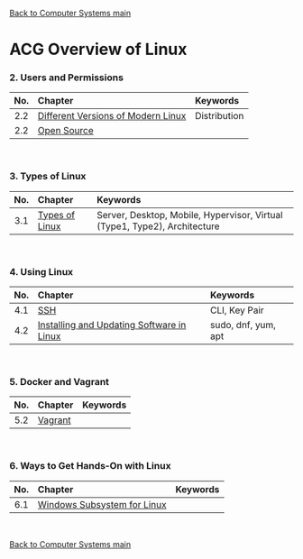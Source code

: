 [Back to Computer Systems main](../../../README.md)

# ACG Overview of Linux

### 2. Users and Permissions
|No.|Chapter|Keywords|
|:-:|:------|:-------|
|2.2|[Different Versions of Modern Linux](2_2/note.md)|Distribution|
|2.2|[Open Source](2_3/note.md)||

<br>

### 3. Types of Linux
|No.|Chapter|Keywords|
|:-:|:------|:-------|
|3.1|[Types of Linux](3_1/note.md)|Server, Desktop, Mobile, Hypervisor, Virtual (Type1, Type2), Architecture|

<br>

### 4. Using Linux
|No.|Chapter|Keywords|
|:-:|:------|:-------|
|4.1|[SSH](4_1/note.md)|CLI, Key Pair|
|4.2|[Installing and Updating Software in Linux](4_2/note.md)|sudo, dnf, yum, apt|

<br>

### 5. Docker and Vagrant
|No.|Chapter|Keywords|
|:-:|:------|:-------|
|5.2|[Vagrant](5_2/note.md)||

<br>

### 6. Ways to Get Hands-On with Linux
|No.|Chapter|Keywords|
|:-:|:------|:-------|
|6.1|[Windows Subsystem for Linux](6_1/note.md)||

<br>



[Back to Computer Systems main](../../../README.md)